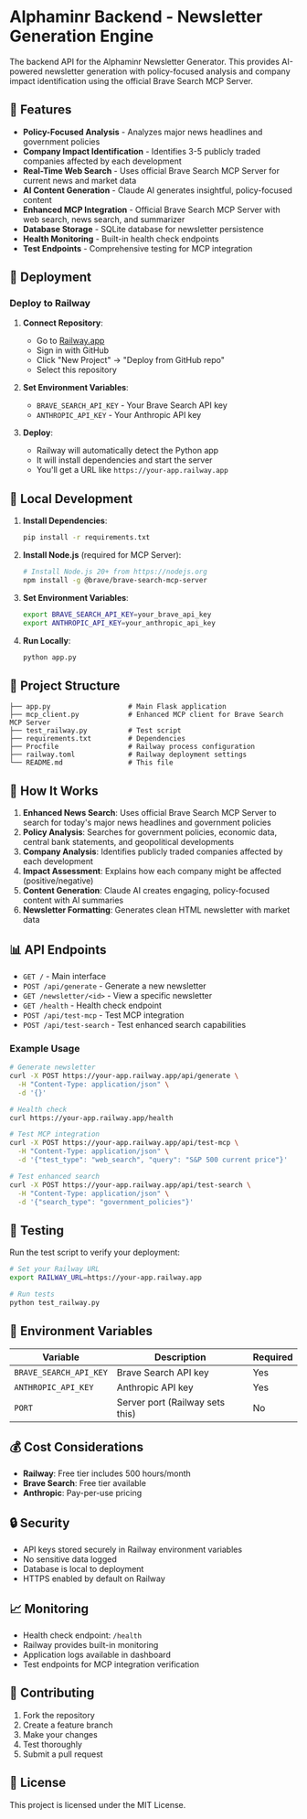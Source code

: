 # Alphaminr Backend - Newsletter Generation Engine

The backend API for the Alphaminr Newsletter Generator. This provides AI-powered newsletter generation with policy-focused analysis and company impact identification using the official Brave Search MCP Server.

## 🎯 Features

- **Policy-Focused Analysis** - Analyzes major news headlines and government policies
- **Company Impact Identification** - Identifies 3-5 publicly traded companies affected by each development
- **Real-Time Web Search** - Uses official Brave Search MCP Server for current news and market data
- **AI Content Generation** - Claude AI generates insightful, policy-focused content
- **Enhanced MCP Integration** - Official Brave Search MCP Server with web search, news search, and summarizer
- **Database Storage** - SQLite database for newsletter persistence
- **Health Monitoring** - Built-in health check endpoints
- **Test Endpoints** - Comprehensive testing for MCP integration

## 🚀 Deployment

### Deploy to Railway

1. **Connect Repository**:
   - Go to [Railway.app](https://railway.app)
   - Sign in with GitHub
   - Click "New Project" → "Deploy from GitHub repo"
   - Select this repository

2. **Set Environment Variables**:
   - `BRAVE_SEARCH_API_KEY` - Your Brave Search API key
   - `ANTHROPIC_API_KEY` - Your Anthropic API key

3. **Deploy**:
   - Railway will automatically detect the Python app
   - It will install dependencies and start the server
   - You'll get a URL like `https://your-app.railway.app`

## 🔧 Local Development

1. **Install Dependencies**:
   ```bash
   pip install -r requirements.txt
   ```

2. **Install Node.js** (required for MCP Server):
   ```bash
   # Install Node.js 20+ from https://nodejs.org
   npm install -g @brave/brave-search-mcp-server
   ```

3. **Set Environment Variables**:
   ```bash
   export BRAVE_SEARCH_API_KEY=your_brave_api_key
   export ANTHROPIC_API_KEY=your_anthropic_api_key
   ```

4. **Run Locally**:
   ```bash
   python app.py
   ```

## 📁 Project Structure

```
├── app.py                   # Main Flask application
├── mcp_client.py            # Enhanced MCP client for Brave Search MCP Server
├── test_railway.py          # Test script
├── requirements.txt         # Dependencies
├── Procfile                 # Railway process configuration
├── railway.toml             # Railway deployment settings
└── README.md                # This file
```

## 🔄 How It Works

1. **Enhanced News Search**: Uses official Brave Search MCP Server to search for today's major news headlines and government policies
2. **Policy Analysis**: Searches for government policies, economic data, central bank statements, and geopolitical developments
3. **Company Analysis**: Identifies publicly traded companies affected by each development
4. **Impact Assessment**: Explains how each company might be affected (positive/negative)
5. **Content Generation**: Claude AI creates engaging, policy-focused content with AI summaries
6. **Newsletter Formatting**: Generates clean HTML newsletter with market data

## 📊 API Endpoints

- `GET /` - Main interface
- `POST /api/generate` - Generate a new newsletter
- `GET /newsletter/<id>` - View a specific newsletter
- `GET /health` - Health check endpoint
- `POST /api/test-mcp` - Test MCP integration
- `POST /api/test-search` - Test enhanced search capabilities

### Example Usage

```bash
# Generate newsletter
curl -X POST https://your-app.railway.app/api/generate \
  -H "Content-Type: application/json" \
  -d '{}'

# Health check
curl https://your-app.railway.app/health

# Test MCP integration
curl -X POST https://your-app.railway.app/api/test-mcp \
  -H "Content-Type: application/json" \
  -d '{"test_type": "web_search", "query": "S&P 500 current price"}'

# Test enhanced search
curl -X POST https://your-app.railway.app/api/test-search \
  -H "Content-Type: application/json" \
  -d '{"search_type": "government_policies"}'
```

## 🧪 Testing

Run the test script to verify your deployment:

```bash
# Set your Railway URL
export RAILWAY_URL=https://your-app.railway.app

# Run tests
python test_railway.py
```

## 🔑 Environment Variables

| Variable | Description | Required |
|----------|-------------|----------|
| `BRAVE_SEARCH_API_KEY` | Brave Search API key | Yes |
| `ANTHROPIC_API_KEY` | Anthropic API key | Yes |
| `PORT` | Server port (Railway sets this) | No |

## 💰 Cost Considerations

- **Railway**: Free tier includes 500 hours/month
- **Brave Search**: Free tier available
- **Anthropic**: Pay-per-use pricing

## 🔒 Security

- API keys stored securely in Railway environment variables
- No sensitive data logged
- Database is local to deployment
- HTTPS enabled by default on Railway

## 📈 Monitoring

- Health check endpoint: `/health`
- Railway provides built-in monitoring
- Application logs available in dashboard
- Test endpoints for MCP integration verification

## 🤝 Contributing

1. Fork the repository
2. Create a feature branch
3. Make your changes
4. Test thoroughly
5. Submit a pull request

## 📄 License

This project is licensed under the MIT License.
